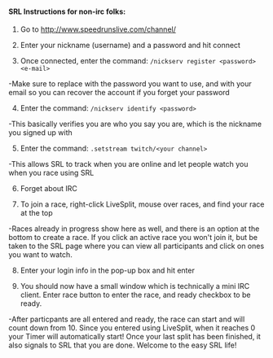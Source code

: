 #### SRL Instructions for non-irc folks:

1. Go to http://www.speedrunslive.com/channel/

2. Enter your nickname (username) and a password and hit connect

3. Once connected, enter the command: `/nickserv register <password> <e-mail>`

-Make sure to replace <password> with the password you want to use, and <e-mail> with your email so you can recover the account if you forget your password

4. Enter the command: `/nickserv identify <password>`

-This basically verifies you are who you say you are, which is the nickname you signed up with

5. Enter the command: `.setstream twitch/<your channel>`

-This allows SRL to track when you are online and let people watch you when you race using SRL

6. Forget about IRC

7. To join a race, right-click LiveSplit, mouse over races, and find your race at the top

-Races already in progress show here as well, and there is an option at the bottom to create a race. If you click an active race you won't join it, but be taken to the SRL page where you can view all participants and click on ones you want to watch.

8. Enter your login info in the pop-up box and hit enter

9. You should now have a small window which is technically a mini IRC client. Enter race button to enter the race, and ready checkbox to be ready.

-After particpants are all entered and ready, the race can start and will count down from 10. Since you entered using LiveSplit, when it reaches 0 your Timer will automatically start! Once your last split has been finished, it also signals to SRL that you are done. Welcome to the easy SRL life!
